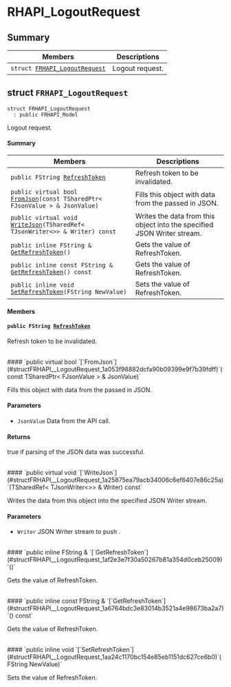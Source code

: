 # RHAPI_LogoutRequest <a id="group__RHAPI__LogoutRequest"></a>

## Summary

 Members                        | Descriptions                                
--------------------------------|---------------------------------------------
`struct `[`FRHAPI_LogoutRequest`](#structFRHAPI__LogoutRequest) | Logout request.

## struct `FRHAPI_LogoutRequest` <a id="structFRHAPI__LogoutRequest"></a>

```
struct FRHAPI_LogoutRequest
  : public FRHAPI_Model
```

Logout request.

#### Summary

 Members                        | Descriptions                                
--------------------------------|---------------------------------------------
`public FString `[`RefreshToken`](#structFRHAPI__LogoutRequest_1abc7366e4cbef7e9714bad37ee03609ff) | Refresh token to be invalidated.
`public virtual bool `[`FromJson`](#structFRHAPI__LogoutRequest_1a053f98882dcfa90b09399e9f7b39fdff)`(const TSharedPtr< FJsonValue > & JsonValue)` | Fills this object with data from the passed in JSON.
`public virtual void `[`WriteJson`](#structFRHAPI__LogoutRequest_1a25875ea79acb34006c6ef6407e86c25a)`(TSharedRef< TJsonWriter<>> & Writer) const` | Writes the data from this object into the specified JSON Writer stream.
`public inline FString & `[`GetRefreshToken`](#structFRHAPI__LogoutRequest_1af2e3e7f30a50267b81a354d0ceb25009)`()` | Gets the value of RefreshToken.
`public inline const FString & `[`GetRefreshToken`](#structFRHAPI__LogoutRequest_1a6764bdc3e83014b3521a4e98673ba2a7)`() const` | Gets the value of RefreshToken.
`public inline void `[`SetRefreshToken`](#structFRHAPI__LogoutRequest_1aa24c1170bc154e85eb1151dc627ce6b0)`(FString NewValue)` | Sets the value of RefreshToken.

#### Members

#### `public FString `[`RefreshToken`](#structFRHAPI__LogoutRequest_1abc7366e4cbef7e9714bad37ee03609ff) <a id="structFRHAPI__LogoutRequest_1abc7366e4cbef7e9714bad37ee03609ff"></a>

Refresh token to be invalidated.

<br>
#### `public virtual bool `[`FromJson`](#structFRHAPI__LogoutRequest_1a053f98882dcfa90b09399e9f7b39fdff)`(const TSharedPtr< FJsonValue > & JsonValue)` <a id="structFRHAPI__LogoutRequest_1a053f98882dcfa90b09399e9f7b39fdff"></a>

Fills this object with data from the passed in JSON.

#### Parameters
* `JsonValue` Data from the API call.

#### Returns
true if parsing of the JSON data was successful.

<br>
#### `public virtual void `[`WriteJson`](#structFRHAPI__LogoutRequest_1a25875ea79acb34006c6ef6407e86c25a)`(TSharedRef< TJsonWriter<>> & Writer) const` <a id="structFRHAPI__LogoutRequest_1a25875ea79acb34006c6ef6407e86c25a"></a>

Writes the data from this object into the specified JSON Writer stream.

#### Parameters
* `Writer` JSON Writer stream to push .

<br>
#### `public inline FString & `[`GetRefreshToken`](#structFRHAPI__LogoutRequest_1af2e3e7f30a50267b81a354d0ceb25009)`()` <a id="structFRHAPI__LogoutRequest_1af2e3e7f30a50267b81a354d0ceb25009"></a>

Gets the value of RefreshToken.

<br>
#### `public inline const FString & `[`GetRefreshToken`](#structFRHAPI__LogoutRequest_1a6764bdc3e83014b3521a4e98673ba2a7)`() const` <a id="structFRHAPI__LogoutRequest_1a6764bdc3e83014b3521a4e98673ba2a7"></a>

Gets the value of RefreshToken.

<br>
#### `public inline void `[`SetRefreshToken`](#structFRHAPI__LogoutRequest_1aa24c1170bc154e85eb1151dc627ce6b0)`(FString NewValue)` <a id="structFRHAPI__LogoutRequest_1aa24c1170bc154e85eb1151dc627ce6b0"></a>

Sets the value of RefreshToken.

<br>
